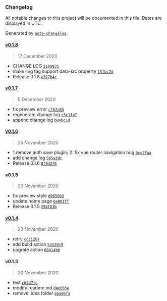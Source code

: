 ### Changelog

All notable changes to this project will be documented in this file. Dates are displayed in UTC.

Generated by [`auto-changelog`](https://github.com/CookPete/auto-changelog).

#### [v0.1.8](https://github.com/youLookLikeDelicious/vue-umeditor/compare/v0.1.7...v0.1.8)

> 17 December 2020

- CHANGE LOG [`218a831`](https://github.com/youLookLikeDelicious/vue-umeditor/commit/218a831c5b2c3573269f35e144e1f60ddbcec365)
- make img tag support data-src property [`f5fbc7d`](https://github.com/youLookLikeDelicious/vue-umeditor/commit/f5fbc7dca17d67b7a72be76d9d0316ee85b59625)
- Release 0.1.8 [`e377b4c`](https://github.com/youLookLikeDelicious/vue-umeditor/commit/e377b4c86d9a209820085155e744d3d1160d679b)

#### [v0.1.7](https://github.com/youLookLikeDelicious/vue-umeditor/compare/v0.1.6...v0.1.7)

> 5 December 2020

- fix preview error [`cf67a55`](https://github.com/youLookLikeDelicious/vue-umeditor/commit/cf67a55023e64e1138155e49a49dc75e7acae949)
- regenerate change log [`c5c1fa7`](https://github.com/youLookLikeDelicious/vue-umeditor/commit/c5c1fa7c7fb12ae685a4fd1a99780995a1d4d666)
- append change log [`b84bc1d`](https://github.com/youLookLikeDelicious/vue-umeditor/commit/b84bc1dfed0361437f7a0c66cf50e7f34f65e5af)

#### [v0.1.6](https://github.com/youLookLikeDelicious/vue-umeditor/compare/v0.1.5...v0.1.6)

> 25 November 2020

- 1.remove auth save plugin; 2. fix vue router navigation bug [`9ce7faa`](https://github.com/youLookLikeDelicious/vue-umeditor/commit/9ce7faa992d441a2c3259d4a2de38b1a4d3ad349)
- add change log [`5b5a3dc`](https://github.com/youLookLikeDelicious/vue-umeditor/commit/5b5a3dc95d4e08f542b2f35997f905b7e10a225b)
- Release 0.1.6 [`8f9d276`](https://github.com/youLookLikeDelicious/vue-umeditor/commit/8f9d276ef976a97f84991760703659e1ea263bbf)

#### [v0.1.5](https://github.com/youLookLikeDelicious/vue-umeditor/compare/v0.1.4...v0.1.5)

> 23 November 2020

- fix preview style [`d965503`](https://github.com/youLookLikeDelicious/vue-umeditor/commit/d9655035c76e7c545d73ed670c0c45804a89dfd9)
- update home page [`6e001ff`](https://github.com/youLookLikeDelicious/vue-umeditor/commit/6e001ff5d0cfe567b9587283ab7fc5d1c99eb2f6)
- Release 0.1.5 [`294f83b`](https://github.com/youLookLikeDelicious/vue-umeditor/commit/294f83bc1025eca8e72bdbb6c6a1b8bfd0a27a97)

#### [v0.1.4](https://github.com/youLookLikeDelicious/vue-umeditor/compare/v0.1.3...v0.1.4)

> 23 November 2020

- retry [`cc21287`](https://github.com/youLookLikeDelicious/vue-umeditor/commit/cc21287648b2fd3902ff64ff96b103bab6e516df)
- add build action [`53520c9`](https://github.com/youLookLikeDelicious/vue-umeditor/commit/53520c9f8c0e0cec5edc7fc9d9c7399d45b592cb)
- upgrate action [`60414bb`](https://github.com/youLookLikeDelicious/vue-umeditor/commit/60414bb649c8d0ceb7d7b040cb67778c06dda9c2)

#### v0.1.3

> 22 November 2020

- test [`c64d7fc`](https://github.com/youLookLikeDelicious/vue-umeditor/commit/c64d7fc17e03e3ab116940cf78153619500571d4)
- modify readme.md [`d4eb55e`](https://github.com/youLookLikeDelicious/vue-umeditor/commit/d4eb55e2aab15da3ceea2d735930bf52dc6b802c)
- remove .idea folder [`eba06fa`](https://github.com/youLookLikeDelicious/vue-umeditor/commit/eba06fa523826e845e5371d476cefd73585c371d)
